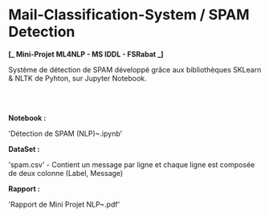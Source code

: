 # Mail-Classification-System / SPAM Detection

<strong>[_ Mini-Projet ML4NLP - MS IDDL - FSRabat _] </strong>

Système de détection de SPAM développé grâce aux bibliothèques SKLearn &amp; NLTK de Pyhton, sur Jupyter Notebook.

<br>
<br>

<b>Notebook :</b>

'Détection de SPAM (NLP)~.ipynb'


<b>DataSet : </b>

'spam.csv' - Contient un message par ligne et chaque ligne est composée de deux colonne (Label, Message)


<b>Rapport :</b>

'Rapport de Mini Projet NLP~.pdf'

